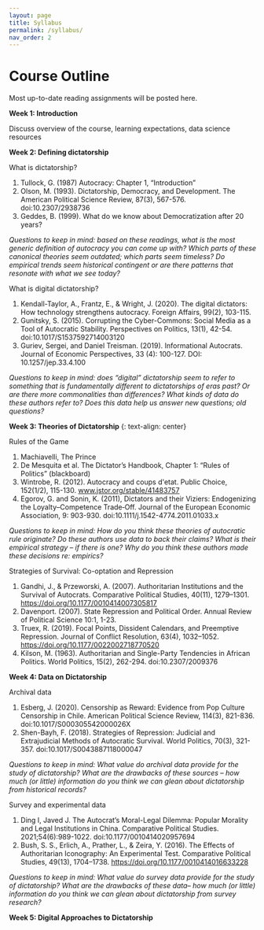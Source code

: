 ```yaml
---
layout: page
title: Syllabus
permalink: /syllabus/
nav_order: 2
---
```


# Course Outline

Most up-to-date reading assignments will be posted here.


**Week 1: Introduction**

Discuss overview of the course, learning expectations, data science resources

**Week 2: Defining dictatorship**

What is dictatorship? 

1.	Tullock, G. (1987) Autocracy: Chapter 1, “Introduction”
2.	Olson, M. (1993). Dictatorship, Democracy, and Development. The American Political Science Review, 87(3), 567-576. doi:10.2307/2938736
3.	Geddes, B. (1999). What do we know about Democratization after 20 years?

*Questions to keep in mind: based on these readings, what is the most generic definition of autocracy you can come up with? Which parts of these canonical theories seem outdated; which parts seem timeless? Do empirical trends seem historical contingent or are there patterns that resonate with what we see today?*

What is digital dictatorship?

1.	Kendall-Taylor, A., Frantz, E., & Wright, J. (2020). The digital dictators: How technology strengthens autocracy. Foreign Affairs, 99(2), 103-115.
2.	Gunitsky, S. (2015). Corrupting the Cyber-Commons: Social Media as a Tool of Autocratic Stability. Perspectives on Politics, 13(1), 42-54. doi:10.1017/S1537592714003120
3.	Guriev, Sergei, and Daniel Treisman. (2019). Informational Autocrats. Journal of Economic Perspectives, 33 (4): 100-127. DOI: 10.1257/jep.33.4.100

*Questions to keep in mind: does “digital” dictatorship seem to refer to something that is fundamentally different to dictatorships of eras past? Or are there more commonalities than differences? What kinds of data do these authors refer to? Does this data help us answer new questions; old questions?*

**Week 3: Theories of Dictatorship**
{: text-align: center}

Rules of the Game
1.	Machiavelli, The Prince
2.	De Mesquita et al. The Dictator’s Handbook, Chapter 1: “Rules of Politics” (blackboard)
3.	Wintrobe, R. (2012). Autocracy and coups d'etat. Public Choice, 152(1/2), 115-130. www.jstor.org/stable/41483757
4.	Egorov, G. and Sonin, K. (2011), Dictators and their Viziers: Endogenizing the Loyalty–Competence Trade‐Off. Journal of the European Economic Association, 9: 903-930. doi:10.1111/j.1542-4774.2011.01033.x

*Questions to keep in mind: How do you think these theories of autocratic rule originate? Do these authors use data to back their claims? What is their empirical strategy – if there is one? Why do you think these authors made these decisions re: empirics?*

Strategies of Survival: Co-optation and Repression
1.	Gandhi, J., & Przeworski, A. (2007). Authoritarian Institutions and the Survival of Autocrats. Comparative Political Studies, 40(11), 1279–1301. https://doi.org/10.1177/0010414007305817
2.	Davenport. (2007). State Repression and Political Order. Annual Review of Political Science 10:1, 1-23.
3.	Truex, R. (2019). Focal Points, Dissident Calendars, and Preemptive Repression. Journal of Conflict Resolution, 63(4), 1032–1052. https://doi.org/10.1177/0022002718770520
4.	Kilson, M. (1963). Authoritarian and Single-Party Tendencies in African Politics. World Politics, 15(2), 262-294. doi:10.2307/2009376

**Week 4: Data on Dictatorship**

Archival data
1.	Esberg, J. (2020). Censorship as Reward: Evidence from Pop Culture Censorship in Chile. American Political Science Review, 114(3), 821-836. doi:10.1017/S000305542000026X
2.	 Shen-Bayh, F. (2018). Strategies of Repression: Judicial and Extrajudicial Methods of Autocratic Survival. World Politics, 70(3), 321-357. doi:10.1017/S0043887118000047

*Questions to keep in mind: What value do archival data provide for the study of dictatorship? What are the drawbacks of these sources – how much (or little) information do you think we can glean about dictatorship from historical records?*

Survey and experimental data
1.	Ding I, Javed J. The Autocrat’s Moral-Legal Dilemma: Popular Morality and Legal Institutions in China. Comparative Political Studies. 2021;54(6):989-1022. doi:10.1177/0010414020957694
2.	Bush, S. S., Erlich, A., Prather, L., & Zeira, Y. (2016). The Effects of Authoritarian Iconography: An Experimental Test. Comparative Political Studies, 49(13), 1704–1738. https://doi.org/10.1177/0010414016633228

*Questions to keep in mind: What value do survey data provide for the study of dictatorship? What are the drawbacks of these data– how much (or little) information do you think we can glean about dictatorship from survey research?*

**Week 5: Digital Approaches to Dictatorship**


